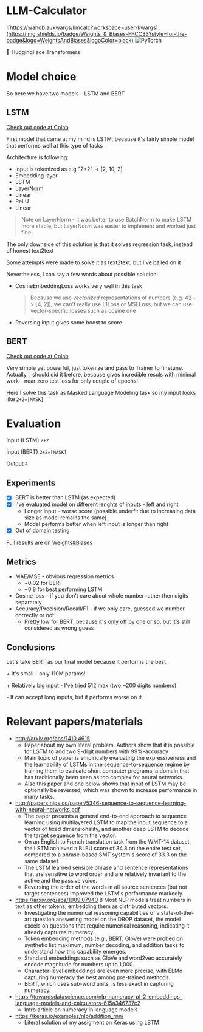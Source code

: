 # LLM-Calculator

![https://wandb.ai/kwargs/llmcalc?workspace=user-kwargs](https://img.shields.io/badge/Weights_&_Biases-FFCC33?style=for-the-badge&logo=WeightsAndBiases&logoColor=black)
![PyTorch](https://img.shields.io/badge/PyTorch-%23EE4C2C.svg?style=for-the-badge&logo=PyTorch&logoColor=white)

🤗 HuggingFace Transformers

# Model choice
So here we have two models - LSTM and BERT
## LSTM
  [Check out code at Colab](https://colab.research.google.com/drive/1Talo7MmE689e-KkSXHqVBSiipnXZEWRJ?pli=1#scrollTo=nAMDbVkOVTjA&uniqifier=1)
  
  First model that came at my mind is LSTM, because it's fairly simple model that performs well at this type of tasks
  
  Architecture is following:
  - Input is tokenized as e.g "2+2" -> [2, 10, 2]
  - Embedding layer
  - LSTM
  - LayerNorm
  - Linear
  - ReLU
  - Linear
  
  > Note on LayerNorm - it was better to use BatchNorm to make LSTM more stable, but LayerNorm was easier to implement and worked just fine
  
  The only downside of this solution is that it solves regression task, instead of honest text2text

  Some attempts were made to solve it as text2text, but I've bailed on it

  Nevertheless, I can say a few words about possible solution:
  - CosineEmbeddingLoss works very well in this task
      > Because we use *vectorized* representations of numbers (e.g. 42 -> [4, 2]), we can't really use L1Loss or MSELoss, but we can use vector-specific losses such as cosine one
  - Reversing input gives some boost to score

## BERT
[Check out code at Colab](https://colab.research.google.com/drive/1TQ8qUq3Or4U-hAdy8iOpkxRSdnWLKIia?usp=sharing)

Very simple yet powerful, just tokenize and pass to Trainer to finetune. Actually, I should did it before, because gives incredible resuls with minimal work -  near zero test loss for only couple of epochs!

Here I solve this task as Masked Language Modeling task so my input looks like `2+2=[MASK]`


# Evaluation
Input (LSTM) `2+2`

Input (BERT) `2+2=[MASK]`

Output `4`

## Experiments
- [x] BERT is better than LSTM (as expected)
- [x] I've evaluated model on different lenghts of inputs - left and right
  - Longer input - worse score (possible underfit due to increasing data size as model remains the same)
  - Model performs better when left input is longer than right
- [x] Out of domain testing 

Full results are on [Weights&Biases](https://wandb.ai/kwargs/llmcalc?workspace=user-kwargs)

## Metrics
* MAE/MSE - obvious regression metrics
  * ~0.02 for BERT
  * ~0.8 for best performing LSTM
* Cosine loss - if you don't care about whole number rather then digits separately
* Accuracy/Precision/Recall/F1 - if we only care, guessed we number correctly or not
  * Pretty low for BERT, because it's only off by one or so, but it's still considered as wrong guess

## Conclusions
Let's take BERT as our final model because it performs the best

\+ It's small - only 110M params!

\+ Relatively big input - I've tried 512 max (two ~200 digits numbers) 

\- It can accept long inputs, but it performs worse on it

# Relevant papers/materials
* http://arxiv.org/abs/1410.4615
  * Paper about my own literal problem. Authors show that it is possible for LSTM to add two 9-digit numbers with 99%-accuracy
  * Main topic of paper is empirically evaluating the expressiveness and the learnability of LSTMs in the sequence-to-sequence regime by training them to evaluate short computer programs, a domain that has traditionally been seen as too complex for neural networks.
  * Also this paper and one below shows that input of LSTM may be optionally be reversed, which was shown to increase performance in many tasks.
* http://papers.nips.cc/paper/5346-sequence-to-sequence-learning-with-neural-networks.pdf
  * The paper presents a general end-to-end approach to sequence learning using multilayered LSTM to map the input sequence to a vector of fixed dimensionality, and another deep LSTM to decode the target sequence from the vector.
  * On an English to French translation task from the WMT-14 dataset, the LSTM achieved a BLEU score of 34.8 on the entire test set, compared to a phrase-based SMT system's score of 33.3 on the same dataset.
  * The LSTM learned sensible phrase and sentence representations that are sensitive to word order and are relatively invariant to the active and the passive voice.
  * Reversing the order of the words in all source sentences (but not target sentences) improved the LSTM's performance markedly.
* https://arxiv.org/abs/1909.07940
  8 Most NLP models treat numbers in text as other tokens, embedding them as distributed vectors.
  * Investigating the numerical reasoning capabilities of a state-of-the-art question answering model on the DROP dataset, the model excels on questions that require numerical reasoning, indicating it already captures numeracy.
  * Token embedding methods (e.g., BERT, GloVe) were probed on synthetic list maximum, number decoding, and addition tasks to understand how this capability emerges.
  * Standard embeddings such as GloVe and word2vec accurately encode magnitude for numbers up to 1,000.
  * Character-level embeddings are even more precise, with ELMo capturing numeracy the best among pre-trained methods.
  * BERT, which uses sub-word units, is less exact in capturing numeracy.
* https://towardsdatascience.com/nlp-numeracy-pt-2-embeddings-language-models-and-calculators-615a346737c2
  * Intro article on numeracy in language models
* https://keras.io/examples/nlp/addition_rnn/
  * Literal solution of my assigment on Keras using LSTM 

